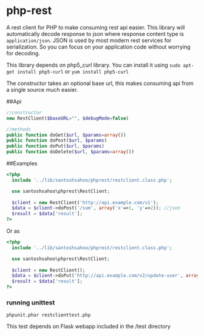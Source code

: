 php-rest
========

A rest client for PHP to make consuming rest api easier. This library will automatically decode response to json where response content type is `application/json`. JSON is used by most modern rest services for serialization. So you can focus on your application code without worrying for decoding.

This library depends on php5_curl library. You can install it using `sudo apt-get install php5-curl` or `yum install php5-curl`

The constructor takes an optional base url, this makes consuming api from a single source much easier.

##Api
```php
//constructor
new RestClient($baseURL="", $debugMode=false)

//methods
public function doGet($url, $params=array())
public function doPost($url, $params)
public function doPut($url, $params)
public function doDelete($url, $params=array())
```

##Examples

```php
<?php
  include '../lib/santoshsahoo/phprest/restclient.class.php';

  use santoshsahoo\phprest\RestClient;
     
  $client = new RestClient('http://api.example.com/v1');
  $data = $client->doPost('/sum', array('x'=>1, 'y'=>2)); //json
  $result = $data['result'];
?>
```

Or as

```php
<?php
  include '../lib/santoshsahoo/phprest/restclient.class.php';

  use santoshsahoo\phprest\RestClient;
     
  $client = new RestClient();
  $data = $client->doPut('http://api.example.com/v2/update-user', array('x'=>1, 'y'=>2)); //json
  $result = $data['result'];
?>
```

### running unittest
`phpunit.phar restclienttest.php`

This test depends on Flask webapp included in the /test directory
